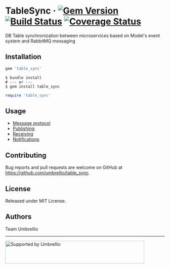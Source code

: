 # TableSync &middot; [![Gem Version](https://badge.fury.io/rb/table_sync.svg)](https://badge.fury.io/rb/table_sync) [![Build Status](https://travis-ci.org/umbrellio/table_sync.svg?branch=master)](https://travis-ci.org/umbrellio/table_sync) [![Coverage Status](https://coveralls.io/repos/github/umbrellio/table_sync/badge.svg?branch=master)](https://coveralls.io/github/umbrellio/table_sync?branch=master)

DB Table synchronization between microservices based on Model's event system and RabbitMQ messaging

## Installation

```ruby
gem 'table_sync'
```

```shell
$ bundle install
# --- or ---
$ gem install table_sync
```

```ruby
require 'table_sync'
```

## Usage

- [Message protocol](docs/message_protocol.md)
- [Publishing](docs/publishing.md)
- [Receiving](docs/receiving.md)
- [Notifications](docs/notifications.md)

## Contributing

Bug reports and pull requests are welcome on GitHub at https://github.com/umbrellio/table_sync.

## License

Released under MIT License.

## Authors

Team Umbrellio

---

<a href="https://github.com/umbrellio/">
<img style="float: left;" src="https://umbrellio.github.io/Umbrellio/supported_by_umbrellio.svg" alt="Supported by Umbrellio" width="439" height="72">
</a>
